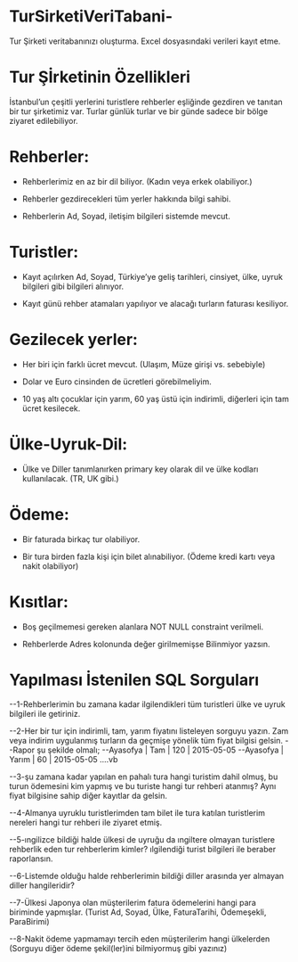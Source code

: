 # TurSirketiVeriTabani-
Tur Şirketi veritabanınızı oluşturma.  Excel dosyasındaki verileri kayıt etme.


# Tur Şİrketinin Özellikleri

İstanbul’un çeşitli yerlerini turistlere rehberler eşliğinde gezdiren ve tanıtan bir tur şirketimiz var. Turlar günlük turlar ve bir günde sadece bir bölge ziyaret edilebiliyor.

# Rehberler:

- Rehberlerimiz en az bir dil biliyor. (Kadın veya erkek olabiliyor.)

- Rehberler gezdirecekleri tüm yerler hakkında bilgi sahibi.

- Rehberlerin Ad, Soyad, iletişim bilgileri sistemde mevcut.

# Turistler:

- Kayıt açılırken Ad, Soyad, Türkiye’ye geliş tarihleri, cinsiyet, ülke, uyruk bilgileri gibi bilgileri alınıyor.

- Kayıt günü rehber atamaları yapılıyor ve alacağı turların faturası kesiliyor.

# Gezilecek yerler:

- Her biri için farklı ücret mevcut. (Ulaşım, Müze girişi vs. sebebiyle)

- Dolar ve Euro cinsinden de ücretleri görebilmeliyim.

- 10 yaş altı çocuklar için yarım, 60 yaş üstü için indirimli, diğerleri için tam ücret kesilecek.

# Ülke-Uyruk-Dil:

- Ülke ve Diller tanımlanırken primary key olarak dil ve ülke kodları kullanılacak. (TR, UK gibi.)

# Ödeme:

- Bir faturada birkaç tur olabiliyor.

- Bir tura birden fazla kişi için bilet alınabiliyor. (Ödeme kredi kartı veya nakit olabiliyor)

# Kısıtlar:

- Boş geçilmemesi gereken alanlara NOT NULL constraint verilmeli.

- Rehberlerde Adres kolonunda değer girilmemişse Bilinmiyor yazsın.

# Yapılması İstenilen SQL Sorguları

--1-Rehberlerimin bu zamana kadar ilgilendikleri tüm turistleri ülke ve uyruk bilgileri ile getiriniz.

--2-Her bir tur için indirimli, tam, yarım fiyatını listeleyen sorguyu yazın. Zam veya indirim uygulanmış turların da geçmişe yönelik tüm fiyat bilgisi gelsin.
--Rapor şu şekilde olmalı;
--Ayasofya | Tam | 120 | 2015-05-05
--Ayasofya | Yarım | 60 | 2015-05-05   ....vb

--3-şu zamana kadar yapılan en pahalı tura hangi turistim dahil olmuş, bu turun ödemesini kim yapmış ve bu turiste hangi tur rehberi atanmış? Aynı fiyat bilgisine sahip diğer kayıtlar da gelsin.

--4-Almanya uyruklu turistlerimden tam bilet ile tura katılan turistlerim nereleri hangi tur rehberi ile ziyaret etmiş.

--5-ıngilizce bildiği halde ülkesi de uyruğu da ıngiltere olmayan turistlere rehberlik eden tur rehberlerim kimler? ılgilendiği turist bilgileri ile beraber raporlansın.

--6-Listemde olduğu halde rehberlerimin bildiği diller arasında yer almayan diller hangileridir?

--7-Ülkesi Japonya olan müşterilerim fatura ödemelerini hangi para biriminde yapmışlar. (Turist Ad, Soyad, Ülke, FaturaTarihi, Ödemeşekli, ParaBirimi)

--8-Nakit ödeme yapmamayı tercih eden müşterilerim hangi ülkelerden (Sorguyu diğer ödeme şekil(ler)ini bilmiyormuş gibi yazınız)
